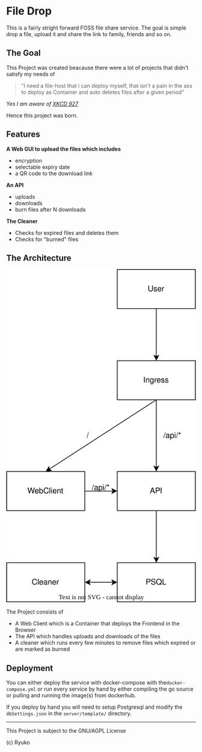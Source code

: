 # File Drop
This is a fairly stright forward FOSS file share service. The goal is simple drop a file, upload it and share the link to family, friends and so on.

## The Goal

This Project was created beacause there were a lot of projects that didn't satisfy my needs of
> "I need a file-host that i can deploy myself, that isn't a pain in the ass to deploy as Container and auto deletes files after a given period"

*Yes I am aware of [XKCD 927](https://xkcd.com/927/)*

Hence this project was born.

## Features

**A Web GUI to upload the files which includes**
* encryption
* selectable expiry date
* a QR code to the download link

**An API**
* uploads
* downloads
* burn files after N downloads

**The Cleaner**
* Checks for expired files and deletes them
* Checks for "burned" files


## The Architecture

<img src="./img/architecture.svg" />

The Project consists of

* A Web Client which is a Container that deploys the Frontend in the Browser
* The API which handles uploads and downloads of the files
* A cleaner which runs every few minutes to remove files which expired or are marked as burned

## Deployment
You can either deploy the service with docker-compose with the`docker-compose.yml` or run every service by hand by either compiling the go source or pulling and running the image(s) from dockerhub.

If you deploy by hand you will need to setup Postgresql and modify the `dbSettings.json` in the `server/template/` directory.
___
This Project is subject to the GNU/AGPL License

(c) Ryuko
